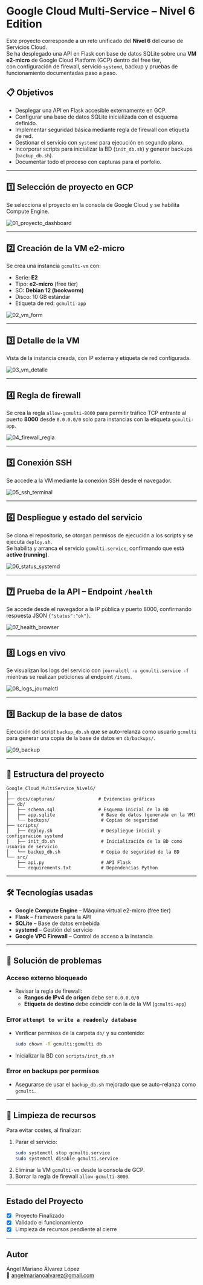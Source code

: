 # Google Cloud Multi-Service – Nivel 6 Edition

Este proyecto corresponde a un reto unificado del **Nivel 6** del curso de Servicios Cloud.  
Se ha desplegado una API en Flask con base de datos SQLite sobre una **VM e2-micro** de Google Cloud Platform (GCP) dentro del free tier,  
con configuración de firewall, servicio `systemd`, backup y pruebas de funcionamiento documentadas paso a paso.

## 📋 Objetivos
- Desplegar una API en Flask accesible externamente en GCP.
- Configurar una base de datos SQLite inicializada con el esquema definido.
- Implementar seguridad básica mediante regla de firewall con etiqueta de red.
- Gestionar el servicio con `systemd` para ejecución en segundo plano.
- Incorporar scripts para inicializar la BD (`init_db.sh`) y generar backups (`backup_db.sh`).
- Documentar todo el proceso con capturas para el porfolio.

---

## 1️⃣ Selección de proyecto en GCP
Se selecciona el proyecto en la consola de Google Cloud y se habilita Compute Engine.

![01_proyecto_dashboard](docs/capturas/01_proyecto_dashboard.png)

---

## 2️⃣ Creación de la VM e2-micro
Se crea una instancia `gcmulti-vm` con:
- Serie: **E2**
- Tipo: **e2-micro** (free tier)
- SO: **Debian 12 (bookworm)**
- Disco: 10 GB estándar
- Etiqueta de red: `gcmulti-app`

![02_vm_form](docs/capturas/02_vm_form.png)

---

## 3️⃣ Detalle de la VM
Vista de la instancia creada, con IP externa y etiqueta de red configurada.

![03_vm_detalle](docs/capturas/03_vm_detalle.png)

---

## 4️⃣ Regla de firewall
Se crea la regla `allow-gcmulti-8000` para permitir tráfico TCP entrante al puerto **8000** desde `0.0.0.0/0` solo para instancias con la etiqueta `gcmulti-app`.

![04_firewall_regla](docs/capturas/04_firewall_regla.png)

---

## 5️⃣ Conexión SSH
Se accede a la VM mediante la conexión SSH desde el navegador.

![05_ssh_terminal](docs/capturas/05_ssh_terminal.png)

---

## 6️⃣ Despliegue y estado del servicio
Se clona el repositorio, se otorgan permisos de ejecución a los scripts y se ejecuta `deploy.sh`.  
Se habilita y arranca el servicio `gcmulti.service`, confirmando que está **active (running)**.

![06_status_systemd](docs/capturas/06_status_systemd.png)

---

## 7️⃣ Prueba de la API – Endpoint `/health`
Se accede desde el navegador a la IP pública y puerto 8000, confirmando respuesta JSON `{"status":"ok"}`.

![07_health_browser](docs/capturas/07_health_browser.png)

---

## 8️⃣ Logs en vivo
Se visualizan los logs del servicio con `journalctl -u gcmulti.service -f` mientras se realizan peticiones al endpoint `/items`.

![08_logs_journalctl](docs/capturas/08_logs_journalctl.png)

---

## 9️⃣ Backup de la base de datos
Ejecución del script `backup_db.sh` que se auto-relanza como usuario `gcmulti` para generar una copia de la base de datos en `db/backups/`.

![09_backup](docs/capturas/09_backup.png)

---

## 📂 Estructura del proyecto
```
Google_Cloud_MultiService_Nivel6/
│
├── docs/capturas/                # Evidencias gráficas
├── db/
│   ├── schema.sql                # Esquema inicial de la BD
│   ├── app.sqlite                 # Base de datos (generada en la VM)
│   └── backups/                   # Copias de seguridad
├── scripts/
│   ├── deploy.sh                  # Despliegue inicial y configuración systemd
│   ├── init_db.sh                 # Inicialización de la BD como usuario de servicio
│   └── backup_db.sh               # Copia de seguridad de la BD
└── src/
    ├── api.py                     # API Flask
    └── requirements.txt           # Dependencias Python
```

---

## 🛠️ Tecnologías usadas
- **Google Compute Engine** – Máquina virtual e2-micro (free tier)
- **Flask** – Framework para la API
- **SQLite** – Base de datos embebida
- **systemd** – Gestión del servicio
- **Google VPC Firewall** – Control de acceso a la instancia

---

## 🐞 Solución de problemas
### Acceso externo bloqueado
- Revisar la regla de firewall:  
  - **Rangos de IPv4 de origen** debe ser `0.0.0.0/0`  
  - **Etiqueta de destino** debe coincidir con la de la VM (`gcmulti-app`)

### Error `attempt to write a readonly database`
- Verificar permisos de la carpeta `db/` y su contenido:
  ```bash
  sudo chown -R gcmulti:gcmulti db
  ```
- Inicializar la BD con `scripts/init_db.sh`

### Error en backups por permisos
- Asegurarse de usar el `backup_db.sh` mejorado que se auto-relanza como `gcmulti`.

---

## 🧹 Limpieza de recursos
Para evitar costes, al finalizar:
1. Parar el servicio:
   ```bash
   sudo systemctl stop gcmulti.service
   sudo systemctl disable gcmulti.service
   ```
2. Eliminar la VM `gcmulti-vm` desde la consola de GCP.
3. Borrar la regla de firewall `allow-gcmulti-8000`.

---

## Estado del Proyecto
- [x] Proyecto Finalizado
- [x] Validado el funcionamiento 
- [x] Limpieza de recursos pendiente al cierre

---

## Autor
Ángel Mariano Álvarez López  
📧 angelmarianoalvarez@gmail.com  


